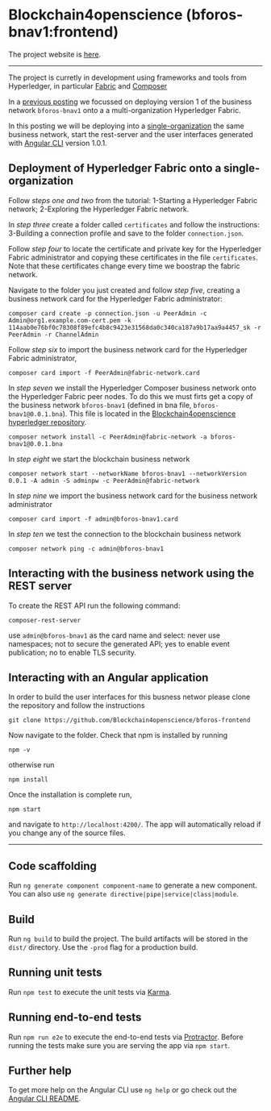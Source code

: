 # Blockchain4openscience (bforos-bnav1:frontend)

The project website is [here](http://blockchain4openscience.com/#home).

-----
The project is curretly in development using frameworks and tools from Hyperledger, in particular [Fabric](https://hyperledger-fabric.readthedocs.io/en/release-1.1/) and [Composer](https://hyperledger.github.io/composer/latest/introduction/introduction)  

In a [previous posting](https://github.com/Blockchain4openscience/hyperledger) we focussed on deploying version 1 of the business network `bforos-bnav1` onto a a multi-organization Hyperledger Fabric.

In this posting we will be deploying into a [single-organization](https://hyperledger.github.io/composer/latest/tutorials/deploy-to-fabric-single-org) the same business network, start the rest-server and the user interfaces generated with [Angular CLI](https://github.com/angular/angular-cli) version 1.0.1.

## Deployment of Hyperledger Fabric onto a single-organization  

Follow *steps one and two* from the tutorial: 1-Starting a Hyperledger Fabric network; 2-Exploring the Hyperledger Fabric network.

In *step three* create a folder called `certificates` and follow the instructions:
3-Building a connection profile and save to the folder `connection.json`.

Follow *step four* to locate the certificate and private key for the Hyperledger Fabric administrator and copying these certificates in the file `certificates`. Note that these certificates change every time we boostrap the fabric network.

Navigate to the folder you just created and follow *step five*, creating a business network card for the Hyperledger Fabric administrator:
`````
composer card create -p connection.json -u PeerAdmin -c Admin@org1.example.com-cert.pem -k 114aab0e76bf0c78308f89efc4b8c9423e31568da0c340ca187a9b17aa9a4457_sk -r PeerAdmin -r ChannelAdmin
`````
Follow *step six* to import the business network card for the Hyperledger Fabric administrator,
`````
composer card import -f PeerAdmin@fabric-network.card
`````
In *step seven* we install the Hyperledger Composer business network onto the Hyperledger Fabric peer nodes. To do this we must firts get a copy of the business network `bforos-bnav1` (defined in bna file, `bforos-bnav1@0.0.1.bna`). This file is located in the [Blockchain4openscience hyperledger repository](https://github.com/Blockchain4openscience/hyperledger). 
`````
composer network install -c PeerAdmin@fabric-network -a bforos-bnav1@0.0.1.bna
`````
In *step eight* we start the blockchain business network
`````
composer network start --networkName bforos-bnav1 --networkVersion 0.0.1 -A admin -S adminpw -c PeerAdmin@fabric-network
`````
In *step nine* we import the business network card for the business network administrator
`````
composer card import -f admin@bforos-bnav1.card
`````
In *step ten* we test the connection to the blockchain business network
`````
composer network ping -c admin@bforos-bnav1
`````
## Interacting with the business network using the REST server

To create the REST API run the following command: 
`````
composer-rest-server
`````
use `admin@bforos-bnav1` as the card name and select: never use namespaces; not to secure the generated API; yes to enable event publication; no to enable TLS security.

## Interacting with an Angular application

In order to build the user interfaces for this busness networ please clone the repository and follow the instructions

`````
git clone https://github.com/Blockchain4openscience/bforos-frontend
`````
Now navigate to the folder. Check that npm is installed by running
`````
npm -v
`````
otherwise run
`````
npm install
`````
Once the installation is complete run,
`````
npm start
`````
and navigate to `http://localhost:4200/`. The app will automatically reload if you change any of the source files.

-----

## Code scaffolding

Run `ng generate component component-name` to generate a new component. You can also use `ng generate directive|pipe|service|class|module`.

## Build

Run `ng build` to build the project. The build artifacts will be stored in the `dist/` directory. Use the `-prod` flag for a production build.

## Running unit tests

Run `npm test` to execute the unit tests via [Karma](https://karma-runner.github.io).

## Running end-to-end tests

Run `npm run e2e` to execute the end-to-end tests via [Protractor](http://www.protractortest.org/).
Before running the tests make sure you are serving the app via `npm start`.

## Further help

To get more help on the Angular CLI use `ng help` or go check out the [Angular CLI README](https://github.com/angular/angular-cli/blob/master/README.md).

